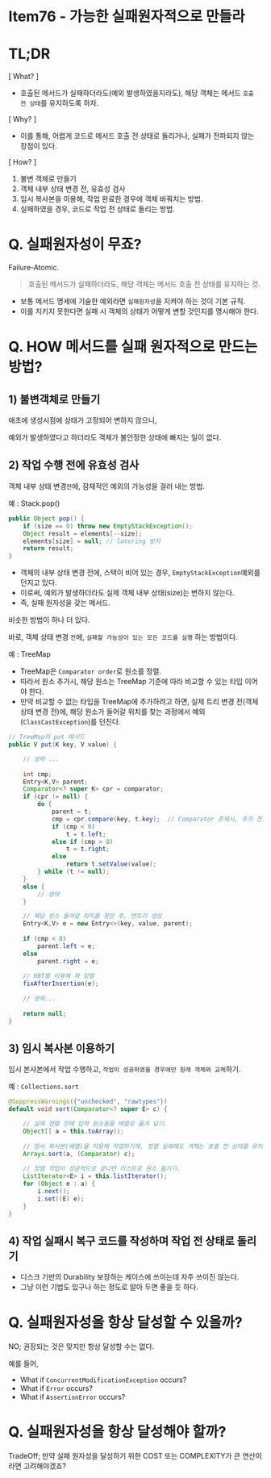 # Item76 - 가능한 실패원자적으로 만들라

# TL;DR

[ What? ] 
- 호출된 메서드가 실패하더라도(예외 발생하였을지라도), 해당 객체는 메서드 `호출 전 상태`를 유지하도록 하자.

[ Why? ] 
- 이를 통해, 어렵게 코드로 메서드 호출 전 상태로 돌리거나, 실패가 전파되지 않는 장점이 있다.

[ How? ] 
1. 불변 객체로 만들기
2. 객체 내부 상태 변경 전, 유효성 검사
3. 임시 복사본을 이용해, 작업 완료한 경우에 객체 바꿔치는 방법.
4. 실패하였을 경우, 코드로 작업 전 상태로 돌리는 방법.


# Q. 실패원자성이 무죠?

Failure-Atomic.

> 호출된 메서드가 실패하더라도, 해당 객체는 메서드 호출 전 상태를 유지하는 것.

- 보통 메서드 명세에 기술한 예외라면 `실패원자성`을 지켜야 하는 것이 기본 규칙.
- 이를 지키지 못한다면 실패 시 객체의 상태가 어떻게 변할 것인지를 명시해야 한다.


# Q. HOW 메서드를 실패 원자적으로 만드는 방법?

## 1) 불변객체로 만들기

애초에 생성시점에 상태가 고정되어 변하지 않으니, 

예외가 발생하였다고 하더라도 객체가 불안정한 상태에 빠지는 일이 없다.


## 2) 작업 수행 전에 유효성 검사

객체 내부 상태 변경`전`에, 잠재적인 예외의 가능성을 걸러 내는 방법.

예 : Stack.pop()

```java
public Object pop() {
	if (size == 0) throw new EmptyStackException();
	Object result = elements[--size];
	elements[size] = null; // lotering 방지
	return result;
}
```

- 객체의 내부 상태 변경 전에, 스택이 비어 있는 경우, `EmptyStackException`예외를 던지고 있다.
- 이로써, 예외가 발생하더라도 실제 객체 내부 상태(size)는 변하지 않는다.
- 즉, 실패 원자성을 갖는 메서드.


비슷한 방법이 하나 더 있다.

바로, 객체 상태 변경 `전`에, `실패할 가능성이 있는 모든 코드를 실행` 하는 방법이다.

예 : TreeMap
- TreeMap은 `Comparator order`로 원소를 정렬.
- 따라서 원소 추가시, 해당 원소는 TreeMap 기준에 따라 비교할 수 있는 타입 이어야 한다.
- 만약 비교할 수 없는 타입을 TreeMap에 추가하려고 하면, 실제 트리 변경 전(객체 상태 변경 전)에, 해당 원소가 들어갈 위치를 찾는 과정에서 예외(`ClassCastException`)를 던진다.

```java
// TreeMap의 put 메서드
public V put(K key, V value) {  

	// 생략 ...
	    
    int cmp;  
    Entry<K,V> parent;  
    Comparator<? super K> cpr = comparator;  
    if (cpr != null) {  
        do {  
            parent = t;  
            cmp = cpr.compare(key, t.key);  // Comparator 존재시, 추가 전에 해당 원소 들어갈 위치를 Comparator를 이용해 찾는다.
            if (cmp < 0)  
                t = t.left;  
            else if (cmp > 0)  
                t = t.right;  
            else  
                return t.setValue(value);  
        } while (t != null);  
    }  
    else {  
		// 생략
    }  

	// 해당 원소 들어갈 위치를 찾은 후, 엔트리 생성
    Entry<K,V> e = new Entry<>(key, value, parent);  
    
    if (cmp < 0)  
        parent.left = e;  
    else  
        parent.right = e;  
    
    // RBT를 이용해 재 정렬
    fixAfterInsertion(e);  
    
	// 생략...
	
    return null;  
}

```


## 3) 임시 복사본 이용하기

임시 본사본에서 작업 수행하고, `작업이 성공하였을 경우에만 원래 객체와 교체`하기.

예 : `Collections.sort`
```java
@SuppressWarnings({"unchecked", "rawtypes"})  
default void sort(Comparator<? super E> c) { 

	// 실제 정렬 전에 입력 원소들을 배열로 옮겨 담기.
    Object[] a = this.toArray();  
    
    // 임시 복사본(배열)을 이용해 작업하기에, 정렬 실패해도 객체는 호출 전 상태를 유지.
    Arrays.sort(a, (Comparator) c);  
    
	// 정렬 작업이 성공적으로 끝나면 리스트로 원소 옮기기.
    ListIterator<E> i = this.listIterator();  
    for (Object e : a) {  
        i.next();  
        i.set((E) e);  
    }  
}
```

## 4) 작업 실패시 복구 코드를 작성하며 작업 전 상태로 돌리기

- 디스크 기반의 Durability 보장하는 케이스에 쓰이는데 자주 쓰이진 않는다.
- 그냥 이런 기법도 있구나 하는 정도로 알아 두면 좋을 듯 하다.


# Q. 실패원자성을 항상 달성할 수 있을까?

NO; 권장되는 것은 맞지만 항상 달성할 수는 없다. 

예를 들어,

- What if `ConcurrentModificationException` occurs?
- What if `Error` occurs?
- What if `AssertionError` occurs?


# Q. 실패원자성을 항상 달성해야 할까?

TradeOff; 만약 실패 원자성을 달성하기 위한 COST 또는 COMPLEXITY가 큰 연산이라면 고려해야겠죠?




